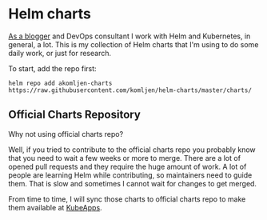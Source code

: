 # Helm charts

[As a blogger](https://akomljen.com) and DevOps consultant I work with Helm and Kubernetes, in general, a lot.
This is my collection of Helm charts that I'm using to do some daily work, or just for research.

To start, add the repo first:
```
helm repo add akomljen-charts https://raw.githubusercontent.com/komljen/helm-charts/master/charts/
```

## Official Charts Repository

Why not using official charts repo?

Well, if you tried to contribute to the official charts repo you probably know that you need to wait a few weeks or more to merge. There are a lot of opened pull requests and they require the huge amount of work. A lot of people are learning Helm while contributing, so maintainers need to guide them. That is slow and sometimes I cannot wait for changes to get merged.

From time to time, I will sync those charts to official charts repo to make them available at [KubeApps](https://kubeapps.com/).

